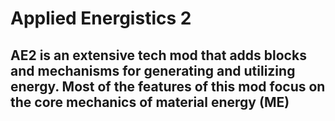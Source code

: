 # Applied Energistics 2

## AE2 is an extensive tech mod that adds blocks and mechanisms for generating and utilizing energy. Most of the features of this mod focus on the core mechanics of material energy (ME)

